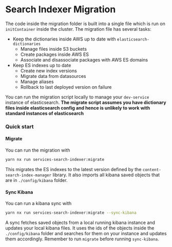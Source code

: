 # Search Indexer Migration

The code inside the migration folder is built into a single file which is run
on `initContainer` inside the cluster. The migration file has several tasks:

- Keep the dictionaries inside AWS up to date with `elasticsearch-dictionaries`
  - Manage files inside S3 buckets
  - Create packages inside AWS ES
  - Associate and disassociate packages with AWS ES domains
- Keep ES indexes up to date
  - Create new index versions
  - Migrate data from datasources
  - Manage aliases
  - Rollback to last deployed version on failure

You can run the migration script locally to manage your `dev-service` instance
of elasticsearch. **The migrate script assumes you have dictionary files inside
elasticsearch config and hence is unlikely to work with standard instances of
elasticsearch**

### Quick start

#### Migrate

You can run the migration with

```bash
yarn nx run services-search-indexer:migrate
```

This migrates the ES indexes to the latest version defined by the
`content-search-index-manager` library. It also imports all kibana saved
objects that are in `./config/kibana` folder.

#### Sync Kibana

You can run a kibana sync with

```bash
yarn nx run services-search-indexer:migrate --sync-kibana
```

A sync fetches saved objects from a local running kibana instance and updates
your local kibana files. It uses the ids of the objects inside the
`./config/kibana` folder and searches for them on your instance and updates
them accordingly. Remember to run `migrate` before running `sync-kibana`.
